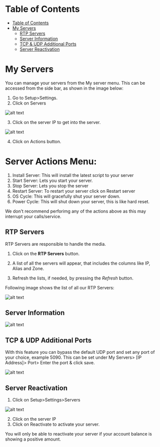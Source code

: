 # Table of Contents

* [Table of Contents](#table-of-contents)
* [My Servers](#my-servers)
    * [RTP Servers](#rtp-servers)
    * [Server Information](#server-information)
    * [TCP & UDP Additional Ports](#tcp--udp-additional-ports)
    * [Server Reactivation](#server-reactivation)


# My Servers

You can manage your servers from the My server menu. This can be accessed from the side bar, as shown in the image below:

1. Go to Setup>Settings.
2. Click on Servers

![alt text][server-1]

3. Click on the server IP to get into the server.

![alt text][server-2]

4. Click on Actions button.

# Server Actions Menu:
1. Install Server: This will install the latest script to your server
2. Start Server: Lets you start your server.
3. Stop Server: Lets you stop the server
4. Restart Server: To restart your server click on Restart server
5. OS Cycle: This will gracefully shut your server down.
6. Power Cycle: This will shut down your server, this is like hard reset.

We don't recommend perforimg any of the actions above as this may interrupt your calls/service.

## RTP Servers

RTP Servers are responsible to handle the media.

1. Click on the **RTP Servers** button.

2. A list of all the servers will appear, that includes the columns like IP, Alias and Zone.

3. Refresh the lists, if needed, by pressing the *Refresh* button.

Following image shows the list of all our RTP Servers:

![alt text][server-3]

## Server Information

![alt text][server-4]


## TCP & UDP Additional Ports

With this feature you can bypass the default UDP port and set any port of your choice, example 5090. 
This can be set under My Servers> [IP Address]>  Port> Enter the port & click save.

![alt text][server-5]

## Server Reactivation

1. Click on Setup>Settings>Servers

 ![alt text][server-6]

2. Click on the server IP
3. Click on Reactivate to activate your server.

You will only be able to reactivate your server if your account balance is showing a positive amount.


[server-1]: https://raw.githubusercontent.com/digipigeon/connexcs-user-docs/master/new-images/239.png "server-1"
[server-2]: https://raw.githubusercontent.com/digipigeon/connexcs-user-docs/master/new-images/240.png "server-2"
[server-3]: https://raw.githubusercontent.com/digipigeon/connexcs-user-docs/master/new-images/241.png "server-3"
[server-4]: https://raw.githubusercontent.com/digipigeon/connexcs-user-docs/master/new-images/242.png "server-4"
[server-5]: https://raw.githubusercontent.com/digipigeon/connexcs-user-docs/master/new-images/243.png "server-5"
[server-6]: https://raw.githubusercontent.com/digipigeon/connexcs-user-docs/master/new-images/244.png "server-6"

[server-reactivation]: https://raw.githubusercontent.com/digipigeon/connexcs-user-docs/master/new-img/server-reactivation.png "server-reactivation"
[server-reactivation-1]: https://raw.githubusercontent.com/digipigeon/connexcs-user-docs/master/new-img/server-reactivation-1.png "server-reactivation-1"

